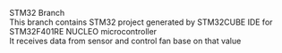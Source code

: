 STM32 Branch  
This branch contains STM32 project generated by STM32CUBE IDE for STM32F401RE NUCLEO microcontroller  
It receives data from sensor and control fan base on that value
